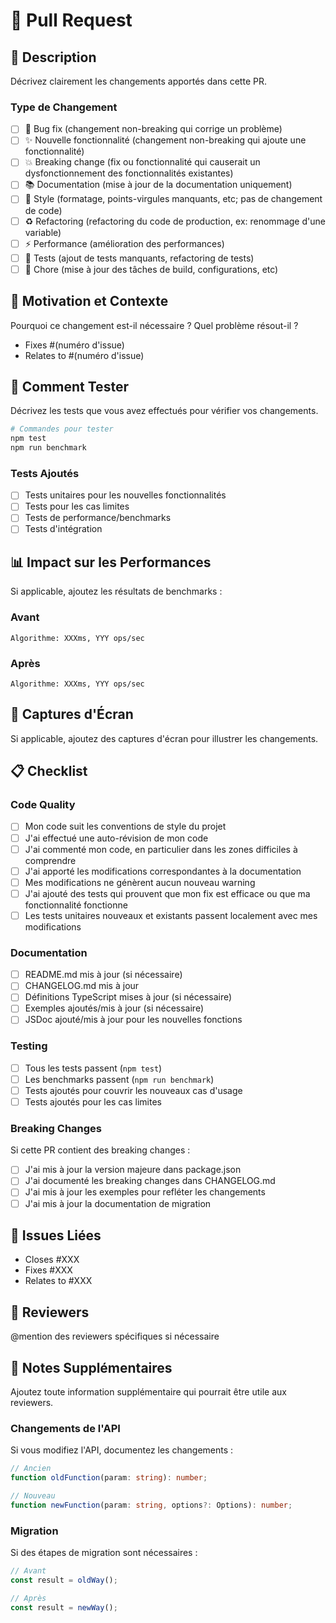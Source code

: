 # 🚀 Pull Request

## 📝 Description

Décrivez clairement les changements apportés dans cette PR.

### Type de Changement

- [ ] 🐛 Bug fix (changement non-breaking qui corrige un problème)
- [ ] ✨ Nouvelle fonctionnalité (changement non-breaking qui ajoute une fonctionnalité)
- [ ] 💥 Breaking change (fix ou fonctionnalité qui causerait un dysfonctionnement des fonctionnalités existantes)
- [ ] 📚 Documentation (mise à jour de la documentation uniquement)
- [ ] 🎨 Style (formatage, points-virgules manquants, etc; pas de changement de code)
- [ ] ♻️ Refactoring (refactoring du code de production, ex: renommage d'une variable)
- [ ] ⚡ Performance (amélioration des performances)
- [ ] 🧪 Tests (ajout de tests manquants, refactoring de tests)
- [ ] 🔧 Chore (mise à jour des tâches de build, configurations, etc)

## 🎯 Motivation et Contexte

Pourquoi ce changement est-il nécessaire ? Quel problème résout-il ?

- Fixes #(numéro d'issue)
- Relates to #(numéro d'issue)

## 🔄 Comment Tester

Décrivez les tests que vous avez effectués pour vérifier vos changements.

```bash
# Commandes pour tester
npm test
npm run benchmark
```

### Tests Ajoutés

- [ ] Tests unitaires pour les nouvelles fonctionnalités
- [ ] Tests pour les cas limites
- [ ] Tests de performance/benchmarks
- [ ] Tests d'intégration

## 📊 Impact sur les Performances

Si applicable, ajoutez les résultats de benchmarks :

### Avant
```
Algorithme: XXXms, YYY ops/sec
```

### Après
```
Algorithme: XXXms, YYY ops/sec
```

## 📸 Captures d'Écran

Si applicable, ajoutez des captures d'écran pour illustrer les changements.

## 📋 Checklist

### Code Quality
- [ ] Mon code suit les conventions de style du projet
- [ ] J'ai effectué une auto-révision de mon code
- [ ] J'ai commenté mon code, en particulier dans les zones difficiles à comprendre
- [ ] J'ai apporté les modifications correspondantes à la documentation
- [ ] Mes modifications ne génèrent aucun nouveau warning
- [ ] J'ai ajouté des tests qui prouvent que mon fix est efficace ou que ma fonctionnalité fonctionne
- [ ] Les tests unitaires nouveaux et existants passent localement avec mes modifications

### Documentation
- [ ] README.md mis à jour (si nécessaire)
- [ ] CHANGELOG.md mis à jour
- [ ] Définitions TypeScript mises à jour (si nécessaire)
- [ ] Exemples ajoutés/mis à jour (si nécessaire)
- [ ] JSDoc ajouté/mis à jour pour les nouvelles fonctions

### Testing
- [ ] Tous les tests passent (`npm test`)
- [ ] Les benchmarks passent (`npm run benchmark`)
- [ ] Tests ajoutés pour couvrir les nouveaux cas d'usage
- [ ] Tests ajoutés pour les cas limites

### Breaking Changes
Si cette PR contient des breaking changes :

- [ ] J'ai mis à jour la version majeure dans package.json
- [ ] J'ai documenté les breaking changes dans CHANGELOG.md
- [ ] J'ai mis à jour les exemples pour refléter les changements
- [ ] J'ai mis à jour la documentation de migration

## 🔗 Issues Liées

- Closes #XXX
- Fixes #XXX
- Relates to #XXX

## 👥 Reviewers

@mention des reviewers spécifiques si nécessaire

## 📝 Notes Supplémentaires

Ajoutez toute information supplémentaire qui pourrait être utile aux reviewers.

### Changements de l'API

Si vous modifiez l'API, documentez les changements :

```typescript
// Ancien
function oldFunction(param: string): number;

// Nouveau
function newFunction(param: string, options?: Options): number;
```

### Migration

Si des étapes de migration sont nécessaires :

```javascript
// Avant
const result = oldWay();

// Après
const result = newWay();
```
